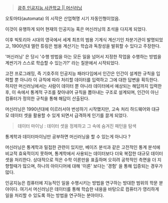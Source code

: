 > [광주 인공지능 사관학교 || 머신러닝](http://precourse.gj-aischool.com/lectures/3)

오토마타(automata) 의 시작은 산업혁명 시기 자동인형이었음.

이것이 유행하게 되어 현재의 인공지능 혹은 머신러닝의 초석을 다지게 되었다.

이후 빅토리아 시대의 영국에서 세계 최초의 범용 기계식 계산기인 차분기관이 발명되었고, 1900년대 엘런 튜링은 범용 계산기는 학습과 독창성을 발휘할 수 있다고 주장한다.

'머신러닝' 은 당시 '수행 방법을 아는 모든 일을 넘어서 지정한 작업을 수행하는 방법을 계싼기가 스스로 학습할 수 있는가?'
라는 질문에서 시작되었다. 

고전 프로그래밍, 즉 기호주의 인공지능 패러다임에서 인간은 인간이 설계한 규칙을 입력할 뿐 아니라 이 규칙에 따라 처리할 데이터를 입력하고 그에 대한 답변을 획득한다.
하지만 머신러닝에서는 사람이 데이터 뿐 아니라 데이터에서 예상되는 해답까지 입력한 후, 이 속에서 통계적 구조를 찾아내어 규칙을 뽑아내는 구조로 설계되며, 인간이 아닌 컴퓨터가 정의한 규칙을 통해 해답이 산출된다.

머신러닝은 1990년대에 이르러서야 번성하기 시작했지만, 고속 처리 하드웨어와 대규모 데이터 셋을 활용할 수 있게 되면서 급격하게 인기를 끌게 되었다.

> 데이터 마이닝 : 데이터 셋을 정제하고 그 속에 숨겨진 패턴을 탐색

통계학과 데이터마이닝만 공부하면 머신러닝을 할 수 있는게 아니다 ?  

머신러닝은 통계학과 밀접한 관련이 있지만, 베이즈 분석과 같은 고전적인 통계 분석에 비교적 효육적이지 못하며, 통계학에서 사용되는 데이터보다 더욱 복잡한 대규모 데이터 셋을 처리한다. 
상대적으로 적은 수학 이론만을 표출하며 오히려 공학적인 측면을 더 지향할때가 많으며, 하나의 아이디어에 대해 '이론' 보다는 '경험' 을 통해 입증되는 경우가 많다. 

인공지능은 컴퓨터에 지능적인 일을 수행시키는 방법을 연구하는 방대한 범위의 학문 분야이다. 여기서 머신러닝은 데이터를 통해 학습한 내용을 바탕으로 컴퓨터가 영리하게 일을 처리할 수 있도록 하는 방법을 연구하는 분야이다. 
